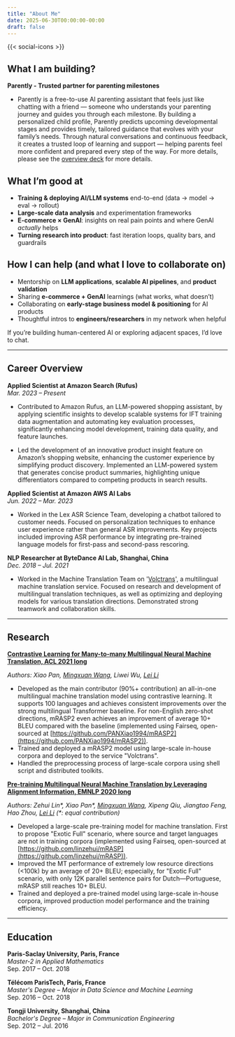 ```yaml
---
title: "About Me"
date: 2025-06-30T00:00:00-00:00
draft: false
---
```



{{< social-icons >}}

## What I am building?
**Parently - Trusted partner for parenting milestones**
- Parently is a free-to-use AI parenting assistant that feels just like chatting with a friend — someone who understands your parenting journey and guides you through each milestone. By building a personalized child profile, Parently predicts upcoming developmental stages and provides timely, tailored guidance that evolves with your family’s needs. Through natural conversations and continuous feedback, it creates a trusted loop of learning and support — helping parents feel more confident and prepared every step of the way. For more details, please see the [overview deck](https://drive.google.com/file/d/1YTE3ll5OE5KFRLvWD0c06U536ZHtrRJM/view?usp=drive_link) for more details.

## What I’m good at

- **Training & deploying AI/LLM systems** end-to-end (data → model → eval → rollout)
- **Large-scale data analysis** and experimentation frameworks
- **E-commerce × GenAI**: insights on real pain points and where GenAI *actually* helps
- **Turning research into product**: fast iteration loops, quality bars, and guardrails

## How I can help (and what I love to collaborate on)

- Mentorship on **LLM applications**, **scalable AI pipelines**, and **product validation**
- Sharing **e-commerce + GenAI** learnings (what works, what doesn’t)
- Collaborating on **early-stage business model & positioning** for AI products
- Thoughtful intros to **engineers/researchers** in my network when helpful

If you’re building human-centered AI or exploring adjacent spaces, I’d love to chat.

---

## Career Overview

**Applied Scientist at Amazon Search (Rufus)**  
*Mar. 2023 – Present*  
- Contributed to Amazon Rufus, an LLM-powered shopping assistant, by applying scientific insights to develop scalable systems for IFT training data augmentation and automating key evaluation processes, significantly enhancing model development, training data quality, and feature launches.

- Led the development of an innovative product insight feature on Amazon’s shopping website, enhancing the customer experience by simplifying product discovery. Implemented an LLM-powered system that generates concise product summaries, highlighting unique differentiators compared to competing products in search results.

**Applied Scientist at Amazon AWS AI Labs**  
*Jun. 2022 – Mar. 2023*  
- Worked in the Lex ASR Science Team, developing a chatbot tailored to customer needs. Focused on personalization techniques to enhance user experience rather than general ASR improvements. Key projects included improving ASR performance by integrating pre-trained language models for first-pass and second-pass rescoring.

**NLP Researcher at ByteDance AI Lab, Shanghai, China**  
*Dec. 2018 – Jul. 2021*  
- Worked in the Machine Translation Team on '[Volctrans](https://translate.volcengine.com/)', a multilingual machine translation service. Focused on research and development of multilingual translation techniques, as well as optimizing and deploying models for various translation directions. Demonstrated strong teamwork and collaboration skills.


---

## Research

[**Contrastive Learning for Many-to-many Multilingual Neural Machine Translation, ACL 2021 long**](https://www.google.com/url?sa=t&source=web&rct=j&opi=89978449&url=https://aclanthology.org/2021.acl-long.21/&ved=2ahUKEwiapJmW0LaOAxXeMdAFHcqkLWMQFnoECA4QAQ&usg=AOvVaw0bdW31Aj5TUOZns31Gynmp)

_Authors: Xiao Pan, [Mingxuan Wang](https://mingxuan.github.io/), Liwei Wu, [Lei Li](https://lileicc.github.io/)_  
- Developed as the main contributor (90%+ contribution) an all-in-one multilingual machine translation model using contrastive learning. It supports 100 languages and achieves consistent improvements over the strong multilingual Transformer baseline. For non-English zero-shot directions, mRASP2 even achieves an improvement of average 10+ BLEU compared with the baseline (implemented using Fairseq, open-sourced at [https://github.com/PANXiao1994/mRASP2](https://github.com/PANXiao1994/mRASP2)).
- Trained and deployed a mRASP2 model using large-scale in-house corpora and deployed to the service "Volctrans".
- Handled the preprocessing process of large-scale corpora using shell script and distributed toolkits.

[**Pre-training Multilingual Neural Machine Translation by Leveraging Alignment Information, EMNLP 2020 long**](https://www.google.com/url?sa=t&source=web&rct=j&opi=89978449&url=https://aclanthology.org/2020.emnlp-main.210/&ved=2ahUKEwiIsNmv0LaOAxXeJNAFHXbfIfsQFnoECCkQAQ&usg=AOvVaw1enorPlLOd0tP2fAQA3D4D)

_Authors: Zehui Lin*, Xiao Pan*, [Mingxuan Wang](https://mingxuan.github.io/), Xipeng Qiu, Jiangtao Feng, Hao Zhou, [Lei Li](https://lileicc.github.io/) (*: equal contribution)_  
- Developed a large-scale pre-training model for machine translation. First to propose "Exotic Full" scenario, where source and target languages are not in training corpora (implemented using Fairseq, open-sourced at [https://github.com/linzehui/mRASP](https://github.com/linzehui/mRASP)).
- Improved the MT performance of extremely low resource directions (<100k) by an average of 20+ BLEU; especially, for "Exotic Full" scenario, with only 12K parallel sentence pairs for Dutch—Portuguese, mRASP still reaches 10+ BLEU.
- Trained and deployed a pre-trained model using large-scale in-house corpora, improved production model performance and the training efficiency.

---

## Education

**Paris-Saclay University, Paris, France**  
*Master-2 in Applied Mathematics*  
Sep. 2017 – Oct. 2018

**Télécom ParisTech, Paris, France**  
*Master's Degree – Major in Data Science and Machine Learning*  
Sep. 2016 – Oct. 2018

**Tongji University, Shanghai, China**  
*Bachelor's Degree – Major in Communication Engineering*  
Sep. 2012 – Jul. 2016 
